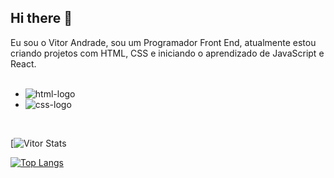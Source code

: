 ## Hi there :bear:
 
Eu sou o Vitor Andrade, sou um Programador Front End, atualmente estou criando projetos com HTML, CSS e iniciando o aprendizado de JavaScript e React.
<br>
<br>
  - <img src="https://img.shields.io/badge/HTML5-E34F26?style=for-the-badge&logo=html5&logoColor=white" alt="html-logo" />
  - <img src="https://img.shields.io/badge/CSS3-1572B6?style=for-the-badge&logo=css3&logoColor=white" alt="css-logo"/> 
<br>

[![Vitor Stats](https://github-readme-stats.vercel.app/api?username=vitorandrade222&show_icons=true&theme=transparent)

[![Top Langs](https://github-readme-stats.vercel.app/api/top-langs/?username=vitorandrade222)](https://github.com/anuraghazra/github-readme-stats)





